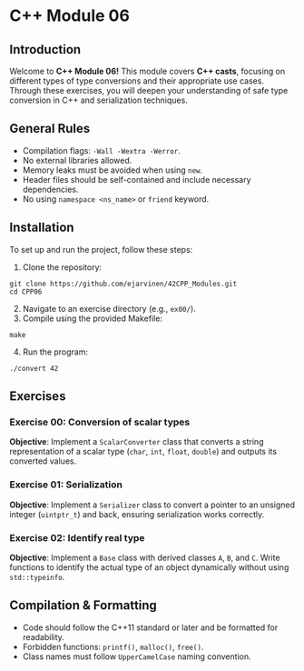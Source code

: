 # C++ Module 06
## Introduction
Welcome to **C++ Module 06!** This module covers **C++ casts**, focusing on different types of type conversions and their appropriate use cases. Through these exercises, you will deepen your understanding of safe type conversion in C++ and serialization techniques.

## General Rules
- Compilation flags: `-Wall -Wextra -Werror`.
- No external libraries allowed.
- Memory leaks must be avoided when using `new`.
- Header files should be self-contained and include necessary dependencies.
- No using `namespace <ns_name>` or `friend` keyword.

## Installation
To set up and run the project, follow these steps:
1. Clone the repository:
```
git clone https://github.com/ejarvinen/42CPP_Modules.git
cd CPP06
```
2. Navigate to an exercise directory (e.g., `ex00/`).
3. Compile using the provided Makefile:
```
make
```
4. Run the program:
```
./convert 42
```
## Exercises
### Exercise 00: Conversion of scalar types
**Objective**: Implement a `ScalarConverter` class that converts a string representation of a scalar type (`char`, `int`, `float`, `double`) and outputs its converted values.

### Exercise 01: Serialization
**Objective**: Implement a `Serializer` class to convert a pointer to an unsigned integer (`uintptr_t`) and back, ensuring serialization works correctly.

### Exercise 02: Identify real type
**Objective**: Implement a `Base` class with derived classes `A`, `B`, and `C`. Write functions to identify the actual type of an object dynamically without using `std::typeinfo`.

## Compilation & Formatting
- Code should follow the C++11 standard or later and be formatted for readability.
- Forbidden functions: `printf()`, `malloc()`, `free()`.
- Class names must follow `UpperCamelCase` naming convention.